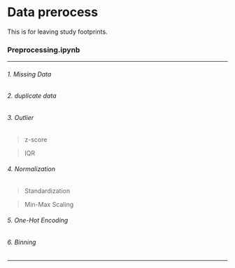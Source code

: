 # Data prerocess

This is for leaving study footprints.

### Preprocessing.ipynb

* * *

###### 1. Missing Data

###### 2. duplicate data

###### 3. Outlier

> z-score

> IQR
###### 4. Normalization

> Standardization

> Min-Max Scaling

###### 5. One-Hot Encoding

###### 6. Binning

* * *
